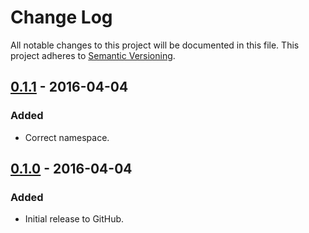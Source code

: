 # Change Log
All notable changes to this project will be documented in this file.
This project adheres to [Semantic Versioning](http://semver.org/).

## [0.1.1] - 2016-04-04
### Added
- Correct namespace.

## [0.1.0] - 2016-04-04
### Added
- Initial release to GitHub.

[0.1.1]: https://github.com/brightnucleus/settings/compare/v0.1.0...v0.1.1
[0.1.0]: https://github.com/brightnucleus/settings/compare/v0.0.0...v0.1.0
